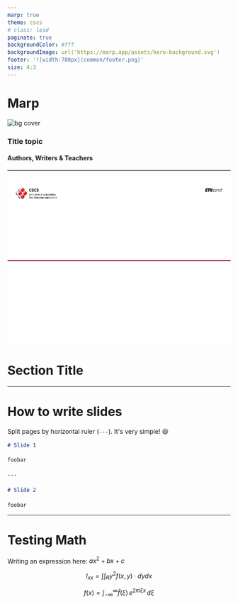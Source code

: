 ```yaml
---
marp: true
theme: cscs
# class: lead
paginate: true
backgroundColor: #fff
backgroundImage: url('https://marp.app/assets/hero-background.svg')
footer: '![width:780px](common/footer.png)'
size: 4:3
---
```


# **Marp**
![bg cover](common/title-bg3.png)
<!-- _paginate: skip  -->
<!-- _class: titlecover -->
<!-- _footer: "" -->

### Title topic

#### Authors, Writers & Teachers

---


![bg cover](common/title-section-4-3.jpg)
<!-- _paginate: skip  -->
<!-- _class: titlesection -->
<!-- _footer: "" -->

# Section Title

---

# How to write slides
Split pages by horizontal ruler (`---`). It's very simple! :satisfied:

```markdown
# Slide 1

foobar

---

# Slide 2

foobar
```

---

# Testing Math

Writing an expression here:  $ax^2+bx+c$

$$ I_{xx}=\int\int_Ry^2f(x,y)\cdot{}dydx $$

$$
f(x) = \int_{-\infty}^\infty
    \hat f(\xi)\,e^{2 \pi i \xi x}
    \,d\xi
$$
